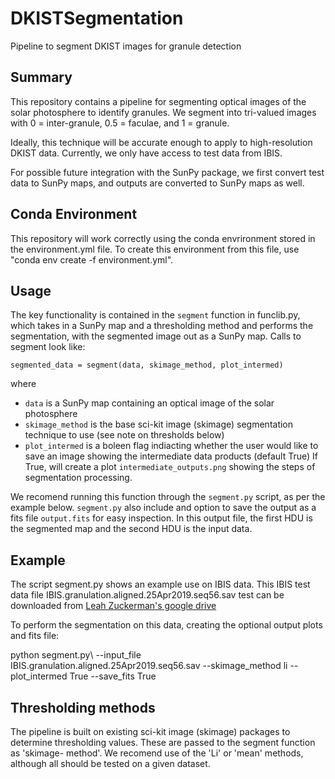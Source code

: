 # DKISTSegmentation
Pipeline to segment DKIST images for granule detection

## Summary

This repository contains a pipeline for segmenting optical images of the solar
photosphere to identify granules. We segment into tri-valued images with 0 = 
inter-granule, 0.5 = faculae, and 1 = granule. 

Ideally, this technique will be accurate enough to apply to high-resolution 
DKIST data. Currently, we only have access to test data from IBIS.

For possible future integration with the SunPy package, we first convert test 
data to SunPy maps, and outputs are converted to SunPy maps as well. 

## Conda Environment

This repository will work correctly using the conda envrironment stored in the
environment.yml file. To create this environment from this file, use 
"conda env create -f environment.yml".

## Usage

The key functionality is contained in the `segment` function in funclib.py, which
takes in a SunPy map and a thresholding method and performs the segmentation, with 
the segmented image out as a SunPy map. Calls to segment look like:
```
segmented_data = segment(data, skimage_method, plot_intermed)
```
where 
* `data` is a SunPy map containing an optical image of the solar photosphere
* `skimage_method` is the base sci-kit image (skimage) segmentation technique 
   to use (see note on thresholds below)
* `plot_intermed` is a boleen flag indiacting whether the user would like to 
   save an image showing the intermediate data products (default True) If True, 
   will create a plot `intermediate_outputs.png` showing the steps of 
   segmentation processing. 

We recomend running this function through the `segment.py` script, as per the
example below. `segment.py` also include and option to save the output as a 
fits file `output.fits` for easy inspection. In this output file, the first 
HDU is the segmented map and the second HDU is the input data. 

## Example

The script segment.py shows an example use on IBIS data. This IBIS test data
file IBIS.granulation.aligned.25Apr2019.seq56.sav test can be downloaded from
[Leah Zuckerman's google drive](https://drive.google.com/file/d/1bEYOzn3KXJp3EDTsF5Rgya3x8ABxXP2D/view?usp=share_link)

To perform the segmentation on this data, creating the optional output plots 
and fits file:

python segment.py\ 
        --input_file IBIS.granulation.aligned.25Apr2019.seq56.sav 
        --skimage_method li 
        --plot_intermed True
        --save_fits True

## Thresholding methods

The pipeline is built on existing sci-kit image (skimage) packages to determine
thresholding values. These are passed to the segment function as 'skimage-
method'. We recomend use of the 'Li' or 'mean' methods, although all should be
tested on a given dataset.  
